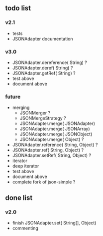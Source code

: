## todo list
### v2.1
 * tests
 * JSONAdapter documentation

### v3.0
 * JSONAdapter.dereference( String) ?
 * JSONAdapter.deref( String) ?
 * JSONAdapter.getRef( String) ?
 * test above
 * document above

### future
 * merging
 	 * JSONMerger ?
 	 * JSONMergeStrategy ?
	 * JSONAdapter.merge( JSONAdapter)
	 * JSONAdapter.merge( JSONArray)
	 * JSONAdapter.merge( JSONObject)
	 * JSONAdapter.merge( Object) ?
 * JSONAdapter.reference( String, Object) ?
 * JSONAdapter.ref( String, Object) ?
 * JSONAdapter.setRef( String, Object) ?
 * iterator
 * deep iterator
 * test above
 * document above
 * complete fork of json-simple ?

## done list
### v2.0
 * finish JSONAdapter.set( String[], Object)
 * commenting
